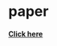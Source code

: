<html>
  <h1>
    paper
  </h1>
<h4>
  <a href="https://drive.google.com/drive/folders/1GKKghbNJ2gkpLdDOKIHctQls_KVkfrV2">Click here</a>
</h4> 
</html>
